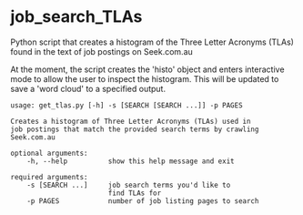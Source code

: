 # job_search_TLAs
Python script that creates a histogram of the Three Letter Acronyms (TLAs) found in the text of job postings on Seek.com.au

At the moment, the script creates the 'histo' object and enters interactive mode to allow the user to inspect the histogram. This will be updated to save a 'word cloud' to a specified output.


```
usage: get_tlas.py [-h] -s [SEARCH [SEARCH ...]] -p PAGES

Creates a histogram of Three Letter Acronyms (TLAs) used in
job postings that match the provided search terms by crawling
Seek.com.au
                                                            
optional arguments:
    -h, --help          show this help message and exit

required arguments:
    -s [SEARCH ...]     job search terms you'd like to 
                        find TLAs for
    -p PAGES            number of job listing pages to search
```
